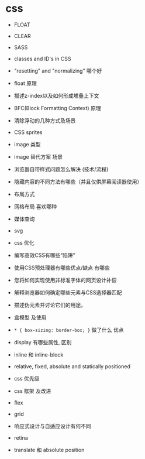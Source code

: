 # css

- FLOAT

- CLEAR

- SASS

- classes and ID's in CSS
- "resetting" and "normalizing" 哪个好
- float 原理
- 描述z-index以及如何形成堆叠上下文
- BFC(Block Formatting Context) 原理
- 清除浮动的几种方式及场景
- CSS sprites
- image 类型
- image 替代方案 场景
- 浏览器自带样式问题怎么解决 (技术/流程)
- 隐藏内容的不同方法有哪些（并且仅供屏幕阅读器使用）
- 布局方式
- 网格布局 喜欢哪种
- 媒体查询
- svg
- css 优化
- 编写高效CSS有哪些“陷阱”
- 使用CSS预处理器有哪些优点/缺点 有哪些
- 您将如何实现使用非标准字体的网页设计补偿
- 解释浏览器如何确定哪些元素与CSS选择器匹配
- 描述伪元素并讨论它们的用途。
- 盒模型 及使用
- `* { box-sizing: border-box; }` 做了什么 优点
- display 有哪些属性, 区别
- inline 和 inline-block
- relative, fixed, absolute and statically positioned
- css 优先级
- css 框架 及改进
- flex
- grid
- 响应式设计与自适应设计有何不同
- retina
- translate 和 absolute position